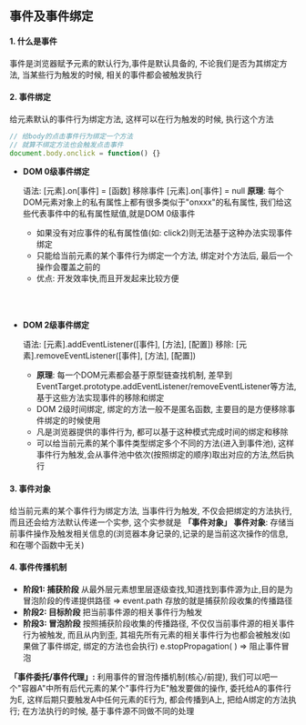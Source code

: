 ## 事件及事件绑定
#### 1. 什么是事件
事件是浏览器赋予元素的默认行为,事件是默认具备的, 不论我们是否为其绑定方法, 当某些行为触发的时候, 相关的事件都会被触发执行

#### 2. 事件绑定
给元素默认的事件行为绑定方法, 这样可以在行为触发的时候, 执行这个方法  
```javascript
// 给body的点击事件行为绑定一个方法
// 就算不绑定方法也会触发点击事件
document.body.onclick = function() {}
```

  + **DOM 0级事件绑定**
  
    语法: [元素].on[事件] = [函数] 
    移除事件 [元素].on[事件] = null
    **原理**: 每个DOM元素对象上的私有属性上都有很多类似于"onxxx"的私有属性, 我们给这些代表事件中的私有属性赋值,就是DOM 0级事件
    
      + 如果没有对应事件的私有属性值(如: click2)则无法基于这种办法实现事件绑定
      + 只能给当前元素的某个事件行为绑定一个方法, 绑定对个方法后, 最后一个操作会覆盖之前的
      + 优点: 开发效率快,而且开发起来比较方便

  <br><br/>
  + **DOM 2级事件绑定**
    
      语法: [元素].addEventListener([事件], [方法], [配置])
      移除: [元素].removeEventListener([事件], [方法], [配置])
    
    + **原理**: 每一个DOM元素都会基于原型链查找机制, 差早到EventTarget.prototype.addEventListener/removeEventListener等方法,基于这些方法实现事件的移除和绑定
    + DOM 2级时间绑定, 绑定的方法一般不是匿名函数, 主要目的是方便移除事件绑定的时候使用
    + 凡是浏览器提供的事件行为, 都可以基于这种模式完成时间的绑定和移除
    + 可以给当前元素的某个事件类型绑定多个不同的方法(进入到事件池), 这样事件行为触发,会从事件池中依次(按照绑定的顺序)取出对应的方法,然后执行

#### 3. 事件对象
给当前元素的某个事件行为绑定方法, 当事件行为触发, 不仅会把绑定的方法执行, 而且还会给方法默认传递一个实参, 这个实参就是 **「事件对象」**
 **事件对象**: 存储当前事件操作及触发相关信息的(浏览器本身记录的,记录的是当前这次操作的信息, 和在哪个函数中无关)

#### 4. 事件传播机制
+ **阶段1: 捕获阶段**
  从最外层元素想里层逐级查找,知道找到事件源为止,目的是为冒泡阶段的传递提供路径 => event.path 存放的就是捕获阶段收集的传播路径
+ **阶段2: 目标阶段**
  把当前事件源的相关事件行为触发
+ **阶段3: 冒泡阶段**
  按照捕获阶段收集的传播路径, 不仅仅当前事件源的相关事件行为被触发, 而且从内到歪, 其祖先所有元素的相关事件行为也都会被触发(如果做了事件绑定, 绑定的方法也会执行)
  e.stopPropagation( ) => 阻止事件冒泡

**「事件委托/事件代理」:** 利用事件的冒泡传播机制(核心/前提), 我们可以吧一个"容器A"中所有后代元素的某个"事件行为E"触发要做的操作, 委托给A的事件行为E, 这样后期只要触发A中任何元素的E行为, 都会传播到A上, 把给A绑定的方法执行; 在方法执行的时候, 基于事件源不同做不同的处理 